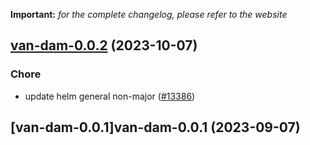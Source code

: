 **Important:**
*for the complete changelog, please refer to the website*




## [van-dam-0.0.2](https://github.com/succelle/charts/compare/van-dam-0.0.1...van-dam-0.0.2) (2023-10-07)

### Chore

- update helm general non-major ([#13386](https://github.com/succelle/charts/issues/13386))
  
  


## [van-dam-0.0.1]van-dam-0.0.1 (2023-09-07)

